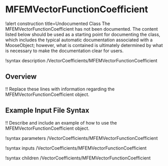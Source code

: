 # MFEMVectorFunctionCoefficient

!alert construction title=Undocumented Class
The MFEMVectorFunctionCoefficient has not been documented. The content listed below should be used as a starting point for
documenting the class, which includes the typical automatic documentation associated with a
MooseObject; however, what is contained is ultimately determined by what is necessary to make the
documentation clear for users.

!syntax description /VectorCoefficients/MFEMVectorFunctionCoefficient

## Overview

!! Replace these lines with information regarding the MFEMVectorFunctionCoefficient object.

## Example Input File Syntax

!! Describe and include an example of how to use the MFEMVectorFunctionCoefficient object.

!syntax parameters /VectorCoefficients/MFEMVectorFunctionCoefficient

!syntax inputs /VectorCoefficients/MFEMVectorFunctionCoefficient

!syntax children /VectorCoefficients/MFEMVectorFunctionCoefficient
